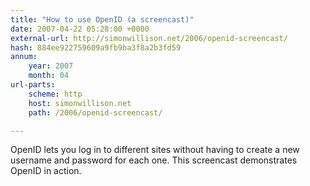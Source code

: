 ```yaml
---
title: "How to use OpenID (a screencast)"
date: 2007-04-22 05:28:00 +0000
external-url: http://simonwillison.net/2006/openid-screencast/
hash: 884ee922759609a9fb9ba3f8a2b3fd59
annum:
    year: 2007
    month: 04
url-parts:
    scheme: http
    host: simonwillison.net
    path: /2006/openid-screencast/

---
```


OpenID lets you log in to different sites without having to create a new username and password for each one. This screencast demonstrates OpenID in action.
